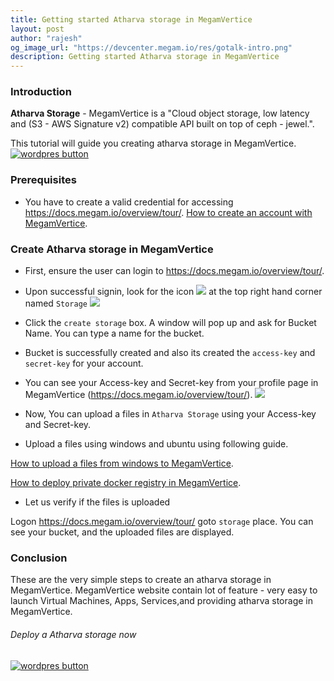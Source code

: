 ```yaml
---
title: Getting started Atharva storage in MegamVertice
layout: post
author: "rajesh"
og_image_url: "https://devcenter.megam.io/res/gotalk-intro.png"
description: Getting started Atharva storage in MegamVertice
---
```


### Introduction
**Atharva Storage** - MegamVertice is a "Cloud object storage, low latency and (S3 - AWS Signature v2) compatible API  built on top of ceph - jewel.".

This tutorial will guide you creating atharva storage  in MegamVertice.
<a href="https://docs.megam.io/installation/prequisites/" target="_blank">
<img src="https://s3-ap-southeast-1.amazonaws.com/megampub/images/vertice/DEPLOY-TO-MEGAM-VERTICE-BIG.png" alt="wordpres button" /></a>

### Prerequisites

* You have to create a valid credential for accessing https://docs.megam.io/overview/tour/. [How to create an account with MegamVertice](http://devcenter.megam.io/2016/05/27/how-to-launch-ubuntu/).

### Create Atharva storage in MegamVertice

* First, ensure the user can login to https://docs.megam.io/overview/tour/.

* Upon successful signin, look for the icon
![](/content/images/2016/06/storage-1.jpg)
 at the top right hand corner named `Storage`
![](/content/images/2016/06/atharva-1.jpg)

* Click the `create storage` box. A window will pop up and ask for Bucket Name. You can type a name for the bucket.

* Bucket is successfully created and also its created the `access-key` and `secret-key` for your account.

* You can see your Access-key and Secret-key from your profile page in MegamVertice (https://docs.megam.io/overview/tour/).
![](/content/images/2016/06/storage-keys.jpg)

* Now, You can upload a files in `Atharva Storage` using your Access-key and Secret-key.

* Upload a files using windows and ubuntu using following guide.

[How to upload a files from windows to MegamVertice](http://devcenter.megam.io/2016/06/16/atharva-ceph-windows/).

[How to deploy private docker registry in MegamVertice](http://devcenter.megam.io/2016/06/10/private-registry-along-with-ceph/).

* Let us verify if the files is uploaded

Logon https://docs.megam.io/overview/tour/ goto `storage` place. You can see your bucket, and the uploaded files are displayed.

### Conclusion

These are the very simple steps to create an atharva storage in MegamVertice. MegamVertice website contain lot of feature - very easy to launch Virtual Machines, Apps, Services,and providing atharva storage in MegamVertice.

###### Deploy a Atharva storage now

<a href="https://docs.megam.io/installation/prequisites/" target="_blank">
<img src="https://s3-ap-southeast-1.amazonaws.com/megampub/images/vertice/DEPLOY-TO-MEGAM-VERTICE-BIG.png" alt="wordpres button" /></a>
